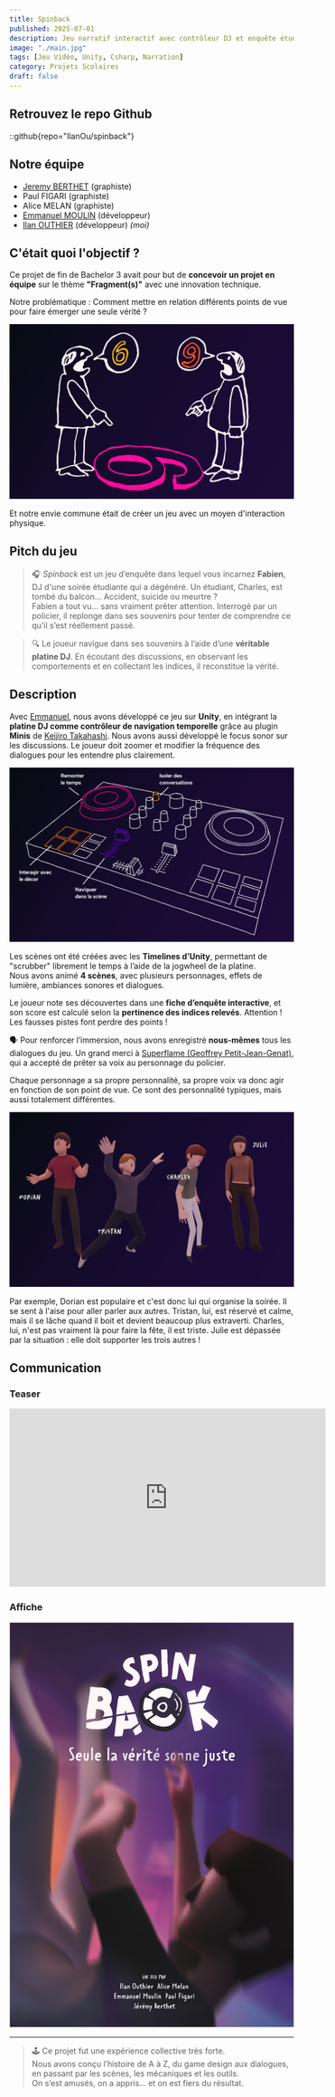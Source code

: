 ```yaml
---
title: Spinback
published: 2025-07-01
description: Jeu narratif interactif avec contrôleur DJ et enquête étudiante
image: "./main.jpg"
tags: [Jeu Vidéo, Unity, Csharp, Narration]
category: Projets Scolaires
draft: false
---
```


## Retrouvez le repo Github

::github{repo="IlanOu/spinback"}

## Notre équipe

- [Jeremy BERTHET](https://linktr.ee/aarleem) (graphiste)
- Paul FIGARI (graphiste)
- Alice MELAN (graphiste)
- [Emmanuel MOULIN](https://github.com/Kibishi47) (développeur)
- [Ilan OUTHIER](https://github.com/IlanOu) (développeur) *(moi)*

## C'était quoi l'objectif ?

Ce projet de fin de Bachelor 3 avait pour but de **concevoir un projet en équipe** sur le thème **"Fragment(s)"** avec une innovation technique.

Notre problématique : Comment mettre en relation différents points de vue pour faire émerger une seule vérité ?

![Points de vue](./point-of-view.png)

Et notre envie commune était de créer un jeu avec un moyen d'interaction physique.

## Pitch du jeu

> 🎧 *Spinback* est un jeu d’enquête dans lequel vous incarnez **Fabien**, DJ d'une soirée étudiante qui a dégénéré.
> Un étudiant, Charles, est tombé du balcon... Accident, suicide ou meurtre ?  
> Fabien a tout vu… sans vraiment prêter attention. Interrogé par un policier, il replonge dans ses souvenirs pour tenter de comprendre ce qu’il s’est réellement passé.

> 🔍 Le joueur navigue dans ses souvenirs à l’aide d’une **véritable platine DJ**. En écoutant des discussions, en observant les comportements et en collectant les indices, il reconstitue la vérité.

## Description

Avec [Emmanuel](https://github.com/Kibishi47), nous avons développé ce jeu sur **Unity**, en intégrant la **platine DJ comme contrôleur de navigation temporelle** grâce au plugin **Minis** de [Keijiro Takahashi](https://github.com/keijiro/Minis).
Nous avons aussi développé le focus sonor sur les discussions. Le joueur doit zoomer et modifier la fréquence des dialogues pour les entendre plus clairement.

![Platine](./platine.png)

Les scènes ont été créées avec les **Timelines d’Unity**, permettant de "scrubber" librement le temps à l’aide de la jogwheel de la platine.  
Nous avons animé **4 scènes**, avec plusieurs personnages, effets de lumière, ambiances sonores et dialogues.

Le joueur note ses découvertes dans une **fiche d’enquête interactive**, et son score est calculé selon la **pertinence des indices relevés**. Attention ! Les fausses pistes font perdre des points !

🗣️ Pour renforcer l’immersion, nous avons enregistré **nous-mêmes** tous les dialogues du jeu.
Un grand merci à [Superflame (Geoffrey Petit-Jean-Genat)](https://www.youtube.com/@superflameur), qui a accepté de prêter sa voix au personnage du policier.

Chaque personnage a sa propre personnalité, sa propre voix va donc agir en fonction de son point de vue.
Ce sont des personnalité typiques, mais aussi totalement différentes.

![Personnages](./characters.png)

Par exemple, Dorian est populaire et c'est donc lui qui organise la soirée. Il se sent à l'aise pour aller parler aux autres.
Tristan, lui, est réservé et calme, mais il se lâche quand il boit et devient beaucoup plus extraverti.
Charles, lui, n'est pas vraiment là pour faire la fête, il est triste.
Julie est dépassée par la situation : elle doit supporter les trois autres !

## Communication

### Teaser

<iframe 
width="560" 
height="315" 
src="https://www.youtube-nocookie.com/embed/t0MhQf51rM4?si=PiAJdwLnF4oAxQrN" 
title="Spinback Teaser" 
frameborder="0" 
allow="accelerometer; autoplay; clipboard-write; encrypted-media; gyroscope; picture-in-picture; web-share" 
referrerpolicy="strict-origin-when-cross-origin" 
allowfullscreen>
</iframe>

### Affiche

![Affiche](./affiche.png)

---

> 🕹️ Ce projet fut une expérience collective très forte.  
> Nous avons conçu l’histoire de A à Z, du game design aux dialogues, en passant par les scènes, les mécaniques et les outils.  
> On s’est amusés, on a appris… et on est fiers du résultat.

